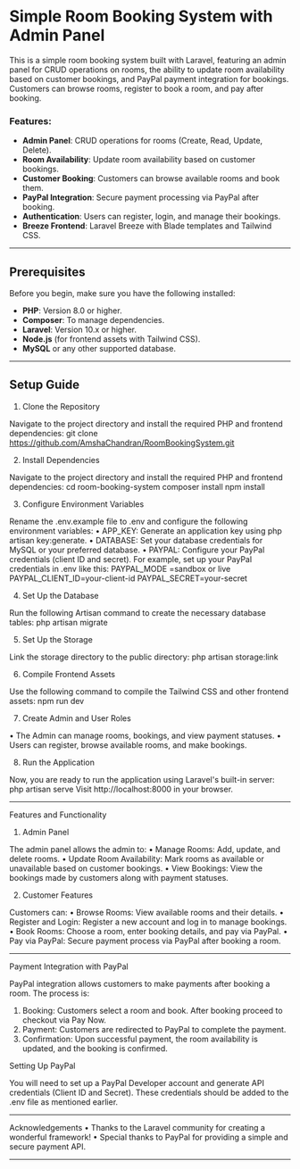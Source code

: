 # Simple Room Booking System with Admin Panel

This is a simple room booking system built with Laravel, featuring an admin panel for CRUD operations on rooms, the ability to update room availability based on customer bookings, and PayPal payment integration for bookings. Customers can browse rooms, register to book a room, and pay after booking.

### Features:
- **Admin Panel**: CRUD operations for rooms (Create, Read, Update, Delete).
- **Room Availability**: Update room availability based on customer bookings.
- **Customer Booking**: Customers can browse available rooms and book them.
- **PayPal Integration**: Secure payment processing via PayPal after booking.
- **Authentication**: Users can register, login, and manage their bookings.
- **Breeze Frontend**: Laravel Breeze with Blade templates and Tailwind CSS.

---

## Prerequisites

Before you begin, make sure you have the following installed:

- **PHP**: Version 8.0 or higher.
- **Composer**: To manage dependencies.
- **Laravel**: Version 10.x or higher.
- **Node.js** (for frontend assets with Tailwind CSS).
- **MySQL** or any other supported database.

---

## Setup Guide

1. Clone the Repository

Navigate to the project directory and install the required PHP and frontend dependencies:
git clone https://github.com/AmshaChandran/RoomBookingSystem.git

2. Install Dependencies

Navigate to the project directory and install the required PHP and frontend dependencies:
cd room-booking-system
composer install
npm install

3. Configure Environment Variables

Rename the .env.example file to .env and configure the following environment variables:
•	APP_KEY: Generate an application key using php artisan key:generate.
•	DATABASE: Set your database credentials for MySQL or your preferred database.
•	PAYPAL: Configure your PayPal credentials (client ID and secret).
For example, set up your PayPal credentials in .env like this:
PAYPAL_MODE =sandbox or live
PAYPAL_CLIENT_ID=your-client-id
PAYPAL_SECRET=your-secret

4. Set Up the Database

Run the following Artisan command to create the necessary database tables:
php artisan migrate

5. Set Up the Storage

Link the storage directory to the public directory:
php artisan storage:link

6. Compile Frontend Assets

Use the following command to compile the Tailwind CSS and other frontend assets:
npm run dev

7. Create Admin and User Roles

•	The Admin can manage rooms, bookings, and view payment statuses.
•	Users can register, browse available rooms, and make bookings.

8. Run the Application

Now, you are ready to run the application using Laravel's built-in server:
php artisan serve
Visit http://localhost:8000 in your browser.
________________________________________

Features and Functionality

1. Admin Panel

The admin panel allows the admin to:
•	Manage Rooms: Add, update, and delete rooms.
•	Update Room Availability: Mark rooms as available or unavailable based on customer bookings.
•	View Bookings: View the bookings made by customers along with payment statuses.

2. Customer Features

Customers can:
•	Browse Rooms: View available rooms and their details.
•	Register and Login: Register a new account and log in to manage bookings.
•	Book Rooms: Choose a room, enter booking details, and pay via PayPal.
•	Pay via PayPal: Secure payment process via PayPal after booking a room.
________________________________________
Payment Integration with PayPal

PayPal integration allows customers to make payments after booking a room. The process is:

1.	Booking: Customers select a room and book. After booking proceed to checkout via Pay Now.
2.	Payment: Customers are redirected to PayPal to complete the payment.
3.	Confirmation: Upon successful payment, the room availability is updated, and the booking is confirmed.

Setting Up PayPal

You will need to set up a PayPal Developer account and generate API credentials (Client ID and Secret). These credentials should be added to the .env file as mentioned earlier.
________________________________________
Acknowledgements
•	Thanks to the Laravel community for creating a wonderful framework!
•	Special thanks to PayPal for providing a simple and secure payment API.
________________________________________
